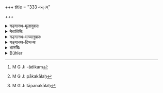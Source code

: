 +++
title = "333 यस् त्व्"

+++

<details><summary>गङ्गानथ-मूलानुवादः</summary>

If a man steals these things when they have been prepared, the king should fine him one hundred; as also him who steals the fire from the house.—(333)
</details>

<details><summary>मेधातिथिः</summary>

**एतानि** सूत्रादीनि, **उपकॢप्तानि** प्रत्यासन्नदानोपभोगादिकार्यकालानि, अथ वा संस्कृतानि कृतसामर्थ्याधानानि । यथा तद् एव सूत्रं तन्तुवायहस्ते वायनार्थं दत्तं किंचिद् द्विगुणीक्रियते किंचित् परिवर्त्यते, एवं दधि मन्थनमरिचशर्करादिसंस्कृतम्, क्षीरं घृतम् इत्यादिसंस्कारः । तत्र **शतं** दण्डः । "आद्यम्" इति पाठे प्रथमसाहसः । **अग्निगृहात्** परिगृहीतं शालाग्निहोत्रेत्याद्यर्थम्,[^१०५] हेमन्ते वा सीतार्दितानां दरिद्राणाम् अप्रणीतम् अप्य् अग्नेर् उपकल्पनं पाककाले[^१०६] शीतादिनिवृत्त्यर्थं वा तापनकाले[^१०७] । अविशेषेणायम् अग्नेर् दण्डः स्वल्पस्य बहोर् उपकॢप्तस्यानुपकॢप्तस्य च । 


[^१०७]:
     M G J: tāpanakālaḥ


[^१०६]:
     M G J: pākakālaḥ


[^१०५]:
     M G J: -ādikaṃ

सत्य् अपि सूत्रादिदण्डे (म्ध् ८.३२६) आदिग्रहणे (म्ध् ८.३२९) नाग्नेस् तन्मूल्यादि संभवति,[^१०८] क्रयविक्रयव्यवहाराप्रसिद्धेः । यावता वेन्धनेनाग्निर् उपहृतपरिमाण[^१०९] उत्पद्यते यावतीभिर् दक्षिणाभिस् तन्मूल्याद् द्विगुणो दण्डः संभवति, शक्यते च[^११०] व्यपदेष्टुम्, तुष्ट्युत्पत्तिश् च स्वामिनः स्थितैव । अतस् त्रेताग्निहरणे यावत् पुनर् आधाने गच्छति प्रायश्चित्तेष्टौ च तावद् अग्निमते दातव्यः[^१११] । अतो ऽयम् अग्नेर् दण्डः शालाप्रणीताग्निविषय एव स्वल्पत्वात् । त्रेतायां तु तन्मूल्याद् द्विगुण इति । तथा च सुलभेष्व् अधिकारनिवृत्तिम् अकुर्वत्सु यागाङ्गद्रव्येष्व् अपह्रियमाणेषु[^११२] "कुशकरकाग्निहोत्रद्रव्यान्य्[^११३] अपहरतो ऽङ्गच्छेदः स्यात्" इति शङ्खः । अग्निषु तु हृतेष्व् अधिकार एव निवर्तते । तत्र कथं महान् दण्डो न स्यात् ॥ ८.३३३ ॥
</details>

<details><summary>गङ्गानथ-भाष्यानुवादः</summary>

‘*These things*’—yarns and the rest.

‘*Prepared*:’—when the time for their being put to use,—in the form of being given away or enjoyed—is near at hand. Or it may mean ‘*refined*,’
*i.e*., ‘having fresh capacity produced in them.’ For instance, after
the yarn is at first handed over to the weaver for being woven into cloth, it is doubled up, then turned up and so forth; the curd becomes ‘refined’ by having pepper, sugar and other things mixed with it; similarly milk, clarified butter and so forth.

In these eases the fine shall be ‘one hundred.’

If the reading is ‘? *dyam*’ in place of ‘*śatam*,’ then the fine shall consist of the ‘first amercement.’

‘*Fire from the home*’—the fire kindled for the purpose of cooking meals; or the fire kindled in connection with the *Agnihotra* offerings; or the fire that is set up, without consecration, for the convenience of the cold-stricken poor. The same punishment applies to the case of all kinds of fire,—kindled at the time of cooking, or for relieving the cold of the poor, or for making sacrificial offerings,—be the quantity of fire stolen large or small.

Though under verse 326 where punishment for the stealing of ‘yarns’ and other things is laid down, we have the phrase ‘and other things’ (which might include Fire also), yet there can be no determination of its ‘value,’ since there is no buying or selling of it (so that ‘double the value’ could not be determined). Though it would he possible to fix the fine at a sum which would be the double of that which would enable a sufficient quantity of fire to be kindled, or which would constitute the ‘sacrificial fee’ necessary for the rekindling of the fire.

In addition to this fine, the necessity of satisfying the owner remains (as laid down under 288 above).

Thus then, in the case of the stealing of the sacrificial fire-triad, the thief shall pay to the owner of the fire the amount that would be needed for the re-kindling rites and for the expiatory rites necessary under the circumstances.

For these reasons the punishment prescribed in the present verse must be taken as referring to the fire kindled for household purposes; since that would be of small consequence. In the case of the sacrificial fire, the fine must be ‘double the value’ (as laid down in 329). Similarly in the case of the theft of such minor sacrificial accessories as kuśa, pebbles and such other things,—whose absence does not disqualify the sacrificer,—there should be cutting off of the limb,—says Śaṅkha. When however the fires themselves are stolen, the man becomes entirely incapacitated; why then should not the punishment in this case be most heavy?—(333)
</details>

<details><summary>गङ्गानथ-टिप्पन्यः</summary>

‘*Upakḷptāni*’—(*a*) ‘Ready for being put to use, in the way of gift,
enjoyment and so forth, or (*b*) specially prepared or embellished’
(Medhātithi);—‘Ready for use’ (Kullūka and Rāghavānanda). No commentator
explains the term as ‘thread worked into cloth’; Buhler has no
justification for attributing it to ‘Medh., Gov., Kull., and Rāgh.’

‘*Agni*’—‘Consecrated fire’ (Medhātithi and Kullūka);—also the ordinary
fire (Govindarāja).

This verse is quoted in *Vivādacintāmaṇi* (p. 140), which says the
‘fire’ meant is that which has been consecrated by either *Śrauta* or
*Smārta* rites.
</details>

<details><summary>भारुचिः</summary>

य एतानि सूत्रादीनि यथोक्तान्य् उपकॢप्तानि यथाकथंचिद् अवगुप्तान्य् अपि प्रसभं स्तेनयेत् तं राजा प्रसङ्गनिवृत्त्यर्थम् अल्पे महति वा शतम् अविशेषेण दण्डयेत् । अग्नेश् चादरार्थं पृथग्ग्रहणम् । अपि च सूत्रादौ गणे मूल्याद् द्विगुणो दम उच्यते । न चाग्नेः क्रयविक्रय्[औ, अथः तं शतं दण्ड्]अयेद् राजा यश् चाग्निं चोरयेद् गृहात् । भोगायोपकॢप्तानि- एतानि यथासंभवं भोगाभिमुखेषु यो ऽपहरेत् तस्याद्यो दण्डः, यश् च परिगृहीतो ऽग्निः तम् एव वा दौःशील्याद् उपहरेत् । साधनं वा स्रुक्स्रुवोलूखलमुसलाद्य् अग्न्यर्थत्वाद् अग्निशब्देनोच्यते गुणतः ॥ ८.३३२ ॥
</details>

<details><summary>Bühler</summary>

333	On that man who may steal (any of) the above-mentioned articles, when they are prepared for (use), let the king inflict the first (or lowest) amercement; likewise on him who may steal (a sacred) fire out of the room (in which it is kept).
</details>
